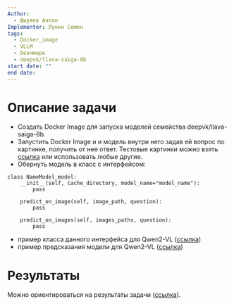 ```yaml
---
Author:
  - Ширяев Антон
Implementer: Лукин Семен
tags:
  - Docker_image
  - VLLM
  - бенчмарк
  - deepvk/llava-saiga-8b
start date: ""
end date:
---
```

# Описание задачи

* Создать Docker Image для запуска моделей семейства deepvk/llava-saiga-8b.
* Запустить Docker Image и и модель внутри него задав ей вопрос по картинке, получить от нее ответ.
Тестовые картинки можно взять [ссылка](https://github.com/VLLM-VQA-benchmark-pipelines/model_qwen2-vl/tree/main/src/example_docs) или использовать любые другие.
* Обернуть модель в класс с интерфейсом:

```
class NameModel_model:
	__init__(self, cache_directory, model_name="model_name"):
		pass

	predict_on_image(self, image_path, question):
		pass

	predict_on_images(self, images_paths, question):
		pass
```

* пример класса данного интерфейса для Qwen2-VL ([ссылка](https://github.com/VLLM-VQA-benchmark-pipelines/model_qwen2-vl/blob/main/src/model_utils.py))
* пример предсказания модели для  Qwen2-VL ([ссылка](https://github.com/VLLM-VQA-benchmark-pipelines/model_qwen2-vl/blob/main/src/run_predict.py))
# Результаты

Можно ориентироваться на результаты задачи ([ссылка](../3.%20В%20работе/Docker%20Image%20для%20моделей%20Qwen2-VL.md)).

